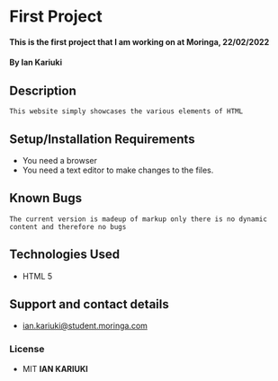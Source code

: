# First Project
#### This is the first project that I am working on at Moringa, 22/02/2022
#### By **Ian Kariuki**
## Description
    This website simply showcases the various elements of HTML
## Setup/Installation Requirements
* You need a browser
* You need a text editor to make changes to the files.

## Known Bugs
    The current version is madeup of markup only there is no dynamic content and therefore no bugs

## Technologies Used
* HTML 5
## Support and contact details
* ian.kariuki@student.moringa.com
### License
* MIT
 **IAN KARIUKI**
